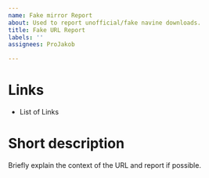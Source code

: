 ```yaml
---
name: Fake mirror Report
about: Used to report unofficial/fake navine downloads.
title: Fake URL Report
labels: ''
assignees: ProJakob

---
```


# Links
- List of Links

# Short description
Briefly explain the context of the URL and report if possible.
